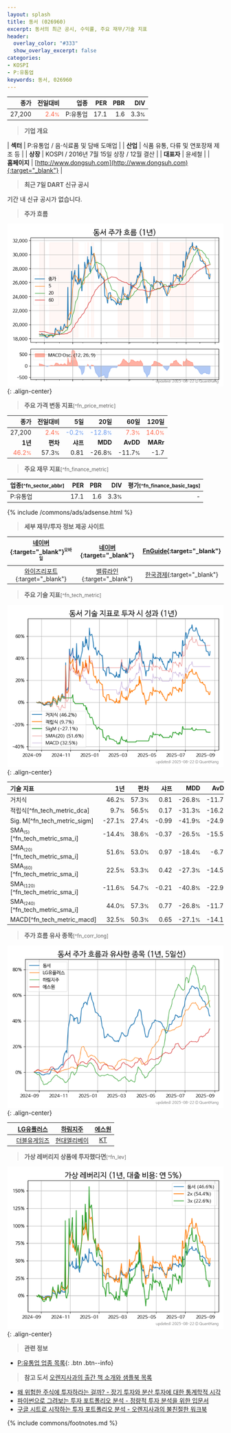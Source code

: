 ```yaml
---
layout: splash
title: 동서 (026960)
excerpt: 동서의 최근 공시, 수익률, 주요 재무/기술 지표
header:
  overlay_color: "#333"
  show_overlay_excerpt: false
categories:
- KOSPI
- P:유통업
keywords: 동서, 026960
---
```


| **종가** | **전일대비** | **업종** | **PER** | **PBR** | **DIV** |
| -------: | -----------: | -------: | ------: | ------: | ------: |
| 27,200 | <span style="color: tomato">2.4<small>%</small></span> | P:유통업 | 17.1 | 1.6 | 3.3<small>%</small> |

<!-- more -->


> **기업 개요**<a id="company"></a>

| <span style="white-space:nowrap;">**섹터**</span> | P:유통업 / 음·식료품 및 담배 도매업 |
| <span style="white-space:nowrap;">**산업**</span> | 식품 유통, 다류 및 연포장재 제조 등 |
| <span style="white-space:nowrap;">**상장**</span> | KOSPI / 2016년 7월 15일 상장 / 12월 결산 |
| <span style="white-space:nowrap;">**대표자**</span> | 윤세철 |
| <span style="white-space:nowrap;">**홈페이지**</span> | [http://www.dongsuh.com](http://www.dongsuh.com){:target="_blank"} |


> **최근 7일 DART 신규 공시**<a id="dart"></a>

기간 내 신규 공시가 없습니다.


> **주가 흐름**<a id="price"></a>

![026960](/stock/images/026960.png){: .align-center}


> **주요 가격 변동 지표**<small>[^fn_price_metric]</small>

| **종가** | **전일대비** | **5일** | **20일** | **60일** | **120일** |
| -------: | -----------: | ------: | -------: | -------: | --------: |
| 27,200 | <span style="color: tomato">2.4<small>%</small></span> | <span style="color: cornflowerblue">-0.2<small>%</small></span> | <span style="color: cornflowerblue">-12.8<small>%</small></span> | <span style="color: tomato">7.3<small>%</small></span> | <span style="color: tomato">14.0<small>%</small></span> |
| **1년** | **편차** | **샤프** | **MDD** | **AvDD** | **MARr** |
| <span style="color: tomato">46.2<small>%</small></span> | 57.3<small>%</small> | 0.81 | -26.8<small>%</small> | -11.7<small>%</small> | -1.7 |


> **주요 재무 지표**<small>[^fn_finance_metric]</small>

| **업종**<small>[^fn_sector_abbr]</small> | **PER** | **PBR** | **DIV** | **평가**<small>[^fn_finance_basic_tags]</small> |
| :--------------------------------------- | ------: | ------: | ------: | ----------------------------------------------: |
| P:유통업 | 17.1 | 1.6 | 3.3<small>%</small> | - |



{% include /commons/ads/adsense.html %}

> **세부 재무/투자 정보 제공 사이트**

| [네이버](https://m.stock.naver.com/domestic/stock/026960/finance/summary){:target="_blank"}<sup><small>모바일</small></sup> | [네이버](https://finance.naver.com/item/coinfo.naver?code=026960){:target="_blank"} | [FnGuide](https://comp.fnguide.com/SVO2/ASP/SVD_Invest.asp?gicode=A026960&MenuYn=Y){:target="_blank"} |
| :---: | :---: | :---: |
| [와이즈리포트](https://comp.wisereport.co.kr/company/c1040001.aspx?cmp_cd=026960){:target="_blank"} | [밸류라인](https://www.valueline.co.kr/finance/summary/026960){:target="_blank"} | [한국경제](https://markets.hankyung.com/stock/026960/financial-summary){:target="_blank"} |


> **주요 기술 지표**<small>[^fn_tech_metric]</small>


![026960](/stock/images/026960_tech.png){: .align-center}

| **기술 지표** | **1년** | **편차** | **샤프** | **MDD** | **AvDD** |
| :------------ | ------: | -----------: | -------: | ------: | -------: |
| 거치식 | 46.2<small>%</small> | 57.3<small>%</small> | 0.81 | -26.8<small>%</small> | -11.7<small>%</small> |
| 적립식[^fn_tech_metric_dca] | 9.7<small>%</small> | 56.5<small>%</small> | 0.17 | -31.3<small>%</small> | -16.2<small>%</small> |
| Sig. M[^fn_tech_metric_sigm] | -27.1<small>%</small> | 27.4<small>%</small> | -0.99 | -41.9<small>%</small> | -24.9<small>%</small> |
| SMA<small><sub>(5)</sub></small>[^fn_tech_metric_sma_i] | -14.4<small>%</small> | 38.6<small>%</small> | -0.37 | -26.5<small>%</small> | -15.5<small>%</small> |
| SMA<small><sub>(20)</sub></small>[^fn_tech_metric_sma_i] | 51.6<small>%</small> | 53.0<small>%</small> | 0.97 | -18.4<small>%</small> | -6.7<small>%</small> |
| SMA<small><sub>(60)</sub></small>[^fn_tech_metric_sma_i] | 22.5<small>%</small> | 53.3<small>%</small> | 0.42 | -27.3<small>%</small> | -14.5<small>%</small> |
| SMA<small><sub>(120)</sub></small>[^fn_tech_metric_sma_i] | -11.6<small>%</small> | 54.7<small>%</small> | -0.21 | -40.8<small>%</small> | -22.9<small>%</small> |
| SMA<small><sub>(240)</sub></small>[^fn_tech_metric_sma_i] | 44.0<small>%</small> | 57.3<small>%</small> | 0.77 | -26.8<small>%</small> | -11.7<small>%</small> |
| MACD[^fn_tech_metric_macd] | 32.5<small>%</small> | 50.3<small>%</small> | 0.65 | -27.1<small>%</small> | -14.1<small>%</small> |


> **주가 흐름 유사 종목**<a id="corr"></a><small>[^fn_corr_long]</small>

![026960](/stock/images/026960_corr.png){: .align-center}

|       | [LG유플러스](/032640/) | [하림지주](/003380/) | [에스원](/012750/) |
| :---: | :------------------------------------: | :------------------------------------: | :------------------------------------: |
|       | [더블유게임즈](/192080/) | [현대엘리베이](/017800/) | [KT](/030200/) |


> **가상 레버리지 상품에 투자했다면**<a id="2x"></a><small>[^fn_lev]</small>

![026960](/stock/images/026960_2x.png){: .align-center}


> **관련 정보**

- [P:유통업 업종 목록](/stats/sector/kospi_업종_유통업_종목/){: .btn .btn--info}

> **참고 도서** [오렌지사과의 출간 책 소개와 샘플북 목록](https://kongdori.tistory.com/691)

- [왜 위험한 주식에 투자하라는 걸까? - 장기 투자와 분산 투자에 대한 통계학적 시각](https://kongdori.tistory.com/421)
- [파이썬으로 그려보는 투자 포트폴리오 분석  - 정량적 투자 분석을 위한 입문서](https://kongdori.tistory.com/643)
- [구글 시트로 시작하는 투자 포트폴리오 분석 - 오렌지사과의 불친절한 워크북](https://kongdori.tistory.com/449)


{% include commons/footnotes.md %}